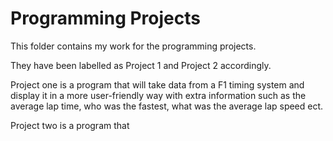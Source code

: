 # Programming Projects

This folder contains my work for the programming projects. 

They have been labelled as Project 1 and Project 2 accordingly.

Project one is a program that will take data from a F1 timing system and 
display it in a more user-friendly way with extra information such as the 
average lap time, who was the fastest, what was the average lap speed ect.

Project two is a program that 